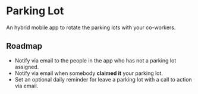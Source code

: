 # Parking Lot
An hybrid mobile app to rotate the parking lots with your co-workers.

## Roadmap
- Notify via email to the people in the app who has not a parking lot assigned.
- Notify via email when somebody **claimed it** your parking lot.
- Set an optional daily reminder for leave a parking lot with a call to action via email.

